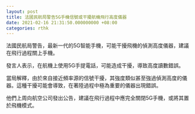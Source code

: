 ```yaml
---
layout: post
title: 法國民航局警告5G手機信號或干擾航機飛行高度儀器
date: 2021-02-16 21:31:50.000000000 +08:00
categories: rthk
---
```


法國民航局警告，最新一代的5G智能手機，可能干擾飛機的偵測高度儀器，建議在飛行過程關上手機。

發言人表示，在航機上使用5G手提電話，可能造成干擾，導致高度讀數錯誤。

當局解釋，由於來自接近頻率源的信號干擾，其強度類似甚至強過偵測高度的儀器。這種干擾可能會導致，在著陸過程中極為重要的儀器出現錯誤。

他們上周向航空公司發出公告，建議在飛行過程中應完全關閉5G手機，或將其置於飛機模式。
